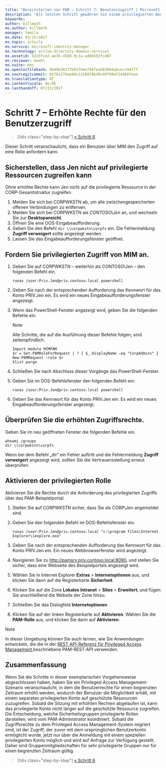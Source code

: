 ```yaml
---
title: "Bereitstellen von PAM – Schritt 7: Benutzerzugriff | Microsoft Docs"
description: "Als letzten Schritt gewähren Sie einem privilegierten Benutzer temporären Zugriff, um zu veranschaulichen, dass die Privileged Access Management-Bereitstellung erfolgreich war."
keywords: 
author: billmath
ms.author: billmath
manager: femila
ms.date: 03/15/2017
ms.topic: article
ms.service: microsoft-identity-manager
ms.technology: active-directory-domain-services
ms.assetid: 5325fce2-ae35-45b0-9c1a-ad8b592fcd07
ms.reviewer: mwahl
ms.suite: ems
ms.openlocfilehash: 89d9b38177b91f64e746fea583684abcecc9d7ff
ms.sourcegitcommit: 02fb1274ae0dc11288f8bd9cd4799af144b8feae
ms.translationtype: HT
ms.contentlocale: de-DE
ms.lasthandoff: 07/13/2017
---
```

# Schritt 7 – Erhöhte Rechte für den Benutzerzugriff
<a id="step-7--elevate-a-users-access" class="xliff"></a>

>[!div class="step-by-step"]
[« Schritt 6 ](step-6-transition-group-to-pam.md)


Dieser Schritt veranschaulicht, dass ein Benutzer über MIM den Zugriff auf eine Rolle anfordern kann.

## Sicherstellen, dass Jen nicht auf privilegierte Ressourcen zugreifen kann
<a id="verify-that-jen-cannot-access-the-privileged-resource" class="xliff"></a>
Ohne erhöhte Rechte kann Jen nicht auf die privilegierte Ressource in der CORP-Gesamtstruktur zugreifen.

1. Melden Sie sich bei CORPWKSTN ab, um alle zwischengespeicherten offenen Verbindungen zu entfernen.
2. Melden Sie sich bei CORPWKSTN als *CONTOSO\Jen* an, und wechseln Sie zur **Desktopansicht**.
3. Öffnen Sie eine DOS-Eingabeaufforderung.
4. Geben Sie den Befehl `dir \\corpwkstn\corpfs` ein. Die Fehlermeldung **Zugriff verweigert** sollte angezeigt werden.
5. Lassen Sie das Eingabeaufforderungsfenster geöffnet.

## Fordern Sie privilegierten Zugriff von MIM an.
<a id="request-privileged-access-from-mim" class="xliff"></a>
1. Geben Sie auf CORPWKSTN – weiterhin als CONTOSO\Jen – den folgenden Befehl ein.

    ```
    runas /user:Priv.Jen@priv.contoso.local powershell
    ```

2. Geben Sie nach der entsprechenden Aufforderung das Kennwort für das Konto PRIV.Jen ein. Es wird ein neues Eingabeaufforderungsfenster angezeigt.
3. Wenn das PowerShell-Fenster angezeigt wird, geben Sie die folgenden Befehle ein.

    > [!NOTE]
    > Alle Schritte, die auf die Ausführung dieser Befehle folgen, sind zeitempfindlich.

    ```
    Import-module MIMPAM
    $r = Get-PAMRoleForRequest | ? { $_.DisplayName –eq "CorpAdmins" }
    New-PAMRequest –role $r
    klist purge
    ```

4. Schließen Sie nach Abschluss dieser Vorgänge das PowerShell-Fenster.
5. Geben Sie im DOS-Befehlsfenster den folgenden Befehl ein:

    ```
    runas /user:Priv.Jen@priv.contoso.local powershell
    ```

6. Geben Sie das Kennwort für das Konto PRIV.Jen ein. Es wird ein neues Eingabeaufforderungsfenster angezeigt.

## Überprüfen Sie die erhöhten Zugriffsrechte.
<a id="validate-the-elevated-access" class="xliff"></a>
Geben Sie im neu geöffneten Fenster die folgenden Befehle ein.

```
whoami /groups
dir \\corpwkstn\corpfs
```

Wenn bei dem Befehl „dir“ ein Fehler auftritt und die Fehlermeldung **Zugriff verweigert** angezeigt wird, sollten Sie die Vertrauensstellung erneut überprüfen.

## Aktivieren der privilegierten Rolle
<a id="activate-the-privileged-role" class="xliff"></a>
Aktivieren Sie die Rechte durch die Anforderung des privilegierten Zugriffs über das PAM-Beispielportal.

1. Stellen Sie auf CORPWKSTN sicher, dass Sie als CORP\Jen angemeldet sind.
2. Geben Sie den folgenden Befehl im DOS-Befehlsfenster ein.

    ```
    runas /user:Priv.Jen@priv.contoso.local "c:\program files\Internet Explorer\iexplore.exe"
    ```

3. Geben Sie nach der entsprechenden Aufforderung das Kennwort für das Konto PRIV.Jen ein. Ein neues Webbrowserfenster wird angezeigt.
4. Navigieren Sie zu http://pamsrv.priv.contoso.local:8090, und stellen Sie sicher, dass eine Webseite des Beispielportals angezeigt wird.
5. Wählen Sie in Internet Explorer **Extras** > **Internetoptionen** aus, und klicken Sie dann auf die Registerkarte **Sicherheit**.
6. Klicken Sie auf die Zone **Lokales Intranet** > **Sites** > **Erweitert**, und fügen Sie anschließend die Website der Zone hinzu.
7. Schließen Sie das Dialogfeld **Internetoptionen** .
8. Klicken Sie auf der linken Registerkarte auf **Aktivieren**. Wählen Sie die **PAM-Rolle** aus, und klicken Sie dann auf **Aktivieren**.

> [!Note]
> In dieser Umgebung können Sie auch lernen, wie Sie Anwendungen entwickeln, die die in der [REST API-Referenz für Privileged Access Management ](/microsoft-identity-manager/reference/privileged-access-management-rest-api-reference) beschriebene PAM-REST-API verwenden.

## Zusammenfassung
<a id="summary" class="xliff"></a>
Wenn Sie die Schritte in dieser exemplarischen Vorgehensweise abgeschlossen haben, haben Sie ein Privileged Access Management-Szenario veranschaulicht, in dem die Benutzerrechte für einen begrenzten Zeitraum erhöht werden, wodurch der Benutzer die Möglichkeit erhält, mit einem separaten privilegierten Konto auf geschützte Ressourcen zuzugreifen. Sobald die Sitzung mit erhöhten Rechten abgelaufen ist, kann das privilegierte Konto nicht länger auf die geschützte Ressource zugreifen. Die Entscheidung, welche Sicherheitsgruppen privilegierte Rollen darstellen, wird vom PAM-Administrator koordiniert. Sobald die Zugriffsrechte zu dem Privileged Access Management-System migriert sind, ist der Zugriff, der zuvor mit dem ursprünglichen Benutzerkonto ermöglicht wurde, jetzt nur über die Anmeldung mit einem speziellen privilegierten Konto möglich und wird auf Anfrage zur Verfügung gestellt. Daher sind Gruppenmitgliedschaften für sehr privilegierte Gruppen nur für einen begrenzten Zeitraum gültig.

>[!div class="step-by-step"]
[« Schritt 6 ](step-6-transition-group-to-pam.md)
